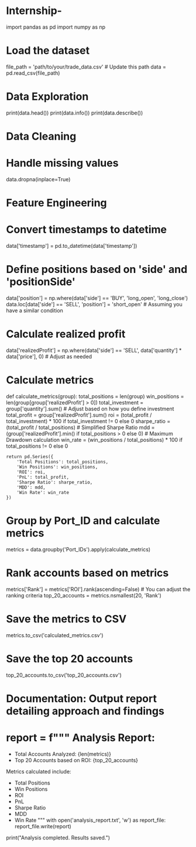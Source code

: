 # Internship-
import pandas as pd
import numpy as np

# Load the dataset
file_path = 'path/to/your/trade_data.csv'  # Update this path
data = pd.read_csv(file_path)

# Data Exploration
print(data.head())
print(data.info())
print(data.describe())

# Data Cleaning
# Handle missing values
data.dropna(inplace=True)

# Feature Engineering
# Convert timestamps to datetime
data['timestamp'] = pd.to_datetime(data['timestamp'])

# Define positions based on 'side' and 'positionSide'
data['position'] = np.where(data['side'] == 'BUY', 'long_open', 'long_close')
data.loc[data['side'] == 'SELL', 'position'] = 'short_open'  # Assuming you have a similar condition

# Calculate realized profit
data['realizedProfit'] = np.where(data['side'] == 'SELL', data['quantity'] * data['price'], 0)  # Adjust as needed

# Calculate metrics
def calculate_metrics(group):
    total_positions = len(group)
    win_positions = len(group[group['realizedProfit'] > 0])
    total_investment = group['quantity'].sum()  # Adjust based on how you define investment
    total_profit = group['realizedProfit'].sum()
    roi = (total_profit / total_investment) * 100 if total_investment != 0 else 0
    sharpe_ratio = (total_profit / total_positions)  # Simplified Sharpe Ratio
    mdd = (group['realizedProfit'].min() if total_positions > 0 else 0)  # Maximum Drawdown calculation
    win_rate = (win_positions / total_positions) * 100 if total_positions != 0 else 0

    return pd.Series({
        'Total Positions': total_positions,
        'Win Positions': win_positions,
        'ROI': roi,
        'PnL': total_profit,
        'Sharpe Ratio': sharpe_ratio,
        'MDD': mdd,
        'Win Rate': win_rate
    })

# Group by Port_ID and calculate metrics
metrics = data.groupby('Port_IDs').apply(calculate_metrics)

# Rank accounts based on metrics
metrics['Rank'] = metrics['ROI'].rank(ascending=False)  # You can adjust the ranking criteria
top_20_accounts = metrics.nsmallest(20, 'Rank')

# Save the metrics to CSV
metrics.to_csv('calculated_metrics.csv')

# Save the top 20 accounts
top_20_accounts.to_csv('top_20_accounts.csv')

# Documentation: Output report detailing approach and findings
report = f"""
Analysis Report:
=================
- Total Accounts Analyzed: {len(metrics)}
- Top 20 Accounts based on ROI:
{top_20_accounts}

Metrics calculated include:
- Total Positions
- Win Positions
- ROI
- PnL
- Sharpe Ratio
- MDD
- Win Rate
"""
with open('analysis_report.txt', 'w') as report_file:
    report_file.write(report)

print("Analysis completed. Results saved.")
